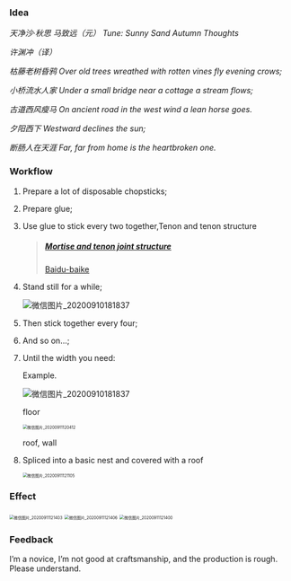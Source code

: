 ### Idea

*天净沙·秋思 马致远（元）*
*Tune: Sunny Sand*
*Autumn Thoughts*

*许渊冲（译）*

*枯藤老树昏鸦*
*Over old trees wreathed with rotten vines fly evening crows;*　　

*小桥流水人家*
*Under a small bridge near a cottage a stream flows;*

*古道西风瘦马*
*On ancient road in the west wind a lean horse goes.*

*夕阳西下*
*Westward declines the sun;*

*断肠人在天涯*
*Far, far from home is the heartbroken one.*

### Workflow

1. Prepare a lot of disposable chopsticks;

2. Prepare glue;

3. Use glue to stick every two together,Tenon and tenon structure

   > ##### [Mortise and tenon joint structure](https://www.jianshu.com/p/28113861a792)
   >
   > [Baidu-baike](https://baike.baidu.com/item/%E6%A6%AB%E5%8D%AF%E7%BB%93%E6%9E%84/5187888?fr=aladdin)

4. Stand still for a while;

   <img src="http://qn.minwk.top/img/微信图片_20200910181837.jpg" alt="微信图片_20200910181837" style="max-width:50%;" />

5. Then stick together every four;

6. And so on...;

7. Until the width you need:

   Example.

   <img src="http://qn.minwk.top/img/微信图片_20200910181837.jpg" alt="微信图片_20200910181837" style="max-width:50%;" />

   floor

   <img src="http://qn.minwk.top/img/微信图片_20200911120412.jpg" alt="微信图片_20200911120412" style="zoom:50%;" />

   roof, wall

8. Spliced into a basic nest and covered with a roof

   <img src="http://qn.minwk.top/img/微信图片_20200911121105.jpg" alt="微信图片_20200911121105" style="zoom:50%;" />

### Effect

<img src="http://qn.minwk.top/img/微信图片_20200911121403.jpg" alt="微信图片_20200911121403" style="zoom:50%;" />
<img src="http://qn.minwk.top/img/微信图片_20200911121406.jpg" alt="微信图片_20200911121406" style="zoom:50%;" />
<img src="http://qn.minwk.top/img/微信图片_20200911121400.jpg" alt="微信图片_20200911121400" style="zoom:50%;" />

### Feedback

I’m a novice, I’m not good at craftsmanship, and the production is rough. Please understand.